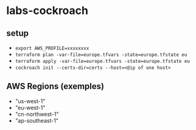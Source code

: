 # labs-cockroach

## setup
* `export AWS_PROFILE=xxxxxxxx`
* `terraform plan -var-file=europe.tfvars -state=europe.tfstate eu`
* `terraform apply -var-file=europe.tfvars -state=europe.tfstate eu`
* `cockroach init --certs-dir=certs --host=<@ip of one host>`


## AWS Regions (exemples)
- "us-west-1"
- "eu-west-1"
- "cn-northwest-1"
- "ap-southeast-1"
